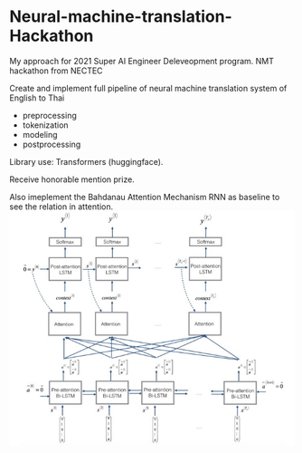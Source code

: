 # Neural-machine-translation-Hackathon

My approach for 2021 Super AI Engineer Deleveopment program. NMT hackathon from NECTEC

Create and implement full pipeline of neural machine translation system of English to Thai
* preprocessing
* tokenization 
* modeling 
* postprocessing


Library use: Transformers (huggingface). 

Receive honorable mention prize.

Also imeplement the Bahdanau Attention Mechanism RNN as baseline to see the relation in attention.
![alt text](https://raw.githubusercontent.com/rsongphon/Neural-machine-translation-Hackathon/main/Screenshot%202022-04-16%20144702.jpg "Logo Title Text 1")
